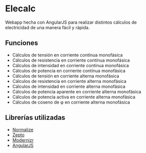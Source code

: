 # Elecalc
Webapp hecha con AngularJS para realizar distintos cálculos de electricidad de una manera fácil y rápida.

## Funciones
* Cálculos de tensión en corriente contínua monofásica
* Cálculos de resistencia en corriente contínua monofásica
* Cálculos de intensidad en corriente contínua monofásica
* Cálculos de potencia en corriente contínua monofásica
* Cálculos de tensión en corriente alterna monofásica
* Cálculos de resistencia en corriente alterna monofásica
* Cálculos de intensidad en corriente alterna monofásica
* Cálculos de potencia aparente en corriente alterna monofásica
* Cálculos de potencia activa en corriente alterna monofásica
* Cálculos de coseno de φ en corriente alterna monofásica

## Librerías utilizadas
* [Normalize](http://necolas.github.io/normalize.css/)
* [Zepto](http://zeptojs.com/)
* [Modernizr](http://modernizr.com/)
* [AngularJS](http://angularjs.org/)